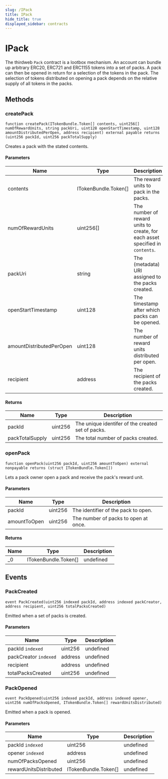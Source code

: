 ```yaml
---
slug: /IPack
title: IPack
hide_title: true
displayed_sidebar: contracts
---
```


# IPack

The thirdweb `Pack` contract is a lootbox mechanism. An account can bundle up arbitrary ERC20, ERC721 and ERC1155 tokens into a set of packs. A pack can then be opened in return for a selection of the tokens in the pack. The selection of tokens distributed on opening a pack depends on the relative supply of all tokens in the packs.

## Methods

### createPack

```solidity
function createPack(ITokenBundle.Token[] contents, uint256[] numOfRewardUnits, string packUri, uint128 openStartTimestamp, uint128 amountDistributedPerOpen, address recipient) external payable returns (uint256 packId, uint256 packTotalSupply)
```

Creates a pack with the stated contents.

#### Parameters

| Name                     | Type                 | Description                                                                   |
| ------------------------ | -------------------- | ----------------------------------------------------------------------------- |
| contents                 | ITokenBundle.Token[] | The reward units to pack in the packs.                                        |
| numOfRewardUnits         | uint256[]            | The number of reward units to create, for each asset specified in `contents`. |
| packUri                  | string               | The (metadata) URI assigned to the packs created.                             |
| openStartTimestamp       | uint128              | The timestamp after which packs can be opened.                                |
| amountDistributedPerOpen | uint128              | The number of reward units distributed per open.                              |
| recipient                | address              | The recipient of the packs created.                                           |

#### Returns

| Name            | Type    | Description                                       |
| --------------- | ------- | ------------------------------------------------- |
| packId          | uint256 | The unique identifer of the created set of packs. |
| packTotalSupply | uint256 | The total number of packs created.                |

### openPack

```solidity
function openPack(uint256 packId, uint256 amountToOpen) external nonpayable returns (struct ITokenBundle.Token[])
```

Lets a pack owner open a pack and receive the pack&#39;s reward unit.

#### Parameters

| Name         | Type    | Description                          |
| ------------ | ------- | ------------------------------------ |
| packId       | uint256 | The identifier of the pack to open.  |
| amountToOpen | uint256 | The number of packs to open at once. |

#### Returns

| Name | Type                 | Description |
| ---- | -------------------- | ----------- |
| \_0  | ITokenBundle.Token[] | undefined   |

## Events

### PackCreated

```solidity
event PackCreated(uint256 indexed packId, address indexed packCreator, address recipient, uint256 totalPacksCreated)
```

Emitted when a set of packs is created.

#### Parameters

| Name                  | Type    | Description |
| --------------------- | ------- | ----------- |
| packId `indexed`      | uint256 | undefined   |
| packCreator `indexed` | address | undefined   |
| recipient             | address | undefined   |
| totalPacksCreated     | uint256 | undefined   |

### PackOpened

```solidity
event PackOpened(uint256 indexed packId, address indexed opener, uint256 numOfPacksOpened, ITokenBundle.Token[] rewardUnitsDistributed)
```

Emitted when a pack is opened.

#### Parameters

| Name                   | Type                 | Description |
| ---------------------- | -------------------- | ----------- |
| packId `indexed`       | uint256              | undefined   |
| opener `indexed`       | address              | undefined   |
| numOfPacksOpened       | uint256              | undefined   |
| rewardUnitsDistributed | ITokenBundle.Token[] | undefined   |
